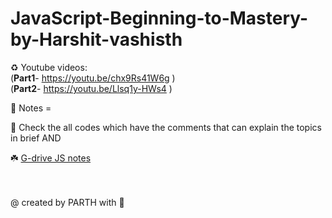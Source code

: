 # JavaScript-Beginning-to-Mastery-by-Harshit-vashisth
♻️ Youtube videos: <br/>
(**Part1**- https://youtu.be/chx9Rs41W6g  )  <br/>
(**Part2**- https://youtu.be/Llsq1y-HWs4  ) <br/>

🦊 Notes = <br/>

💚 Check the all codes which have the comments that can explain the topics in brief  AND <br/>

☘️ [G-drive JS notes](https://drive.google.com/file/d/1Q5PT-YLMn6oaj1Ayg7-WA1NbKqw6nrr3/view?usp=sharing)

<br/>
<br/>
@ created by PARTH with 💚 
